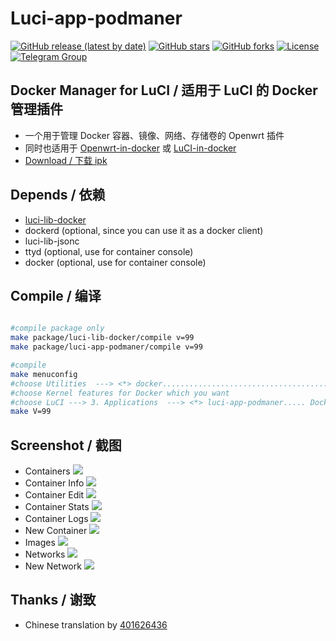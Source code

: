 # Luci-app-podmaner

[![GitHub release (latest by date)](https://img.shields.io/github/v/release/lisaac/luci-app-podmaner?style=flat-square)](https://github.com/lisaac/luci-app-podmaner/releases)
[![GitHub stars](https://img.shields.io/github/stars/lisaac/luci-app-podmaner?style=flat-square)](https://github.com/lisaac/luci-app-podmaner/stargazers)
[![GitHub forks](https://img.shields.io/github/forks/lisaac/luci-app-podmaner?style=flat-square)](https://github.com/lisaac/luci-app-podmaner/network/members)
[![License](https://img.shields.io/github/license/lisaac/luci-app-podmaner?style=flat-square)](https://github.com/lisaac/luci-app-podmaner/blob/master/LICENSE)
[![Telegram Group](https://img.shields.io/badge/telegam-group-_?style=flat-square)](https://t.me/joinchat/G5mqjhrlU9S8TMkXeBmj0w)
<!-- ![GitHub All Releases](https://img.shields.io/github/downloads/lisaac/luci-app-podmaner/total?style=flat-square) -->

## Docker Manager for LuCI / 适用于 LuCI 的 Docker 管理插件
- 一个用于管理 Docker 容器、镜像、网络、存储卷的 Openwrt 插件
- 同时也适用于 [Openwrt-in-docker](https://github.com/lisaac/openwrt-in-docker) 或 [LuCI-in-docker](https://github.com/lisaac/luci-in-docker)
- [Download / 下载 ipk](https://github.com/lisaac/luci-app-podmaner/releases)

## Depends / 依赖
- [luci-lib-docker](https://github.com/lisaac/luci-lib-docker)
- dockerd (optional, since you can use it as a docker client)
- luci-lib-jsonc
- ttyd (optional, use for container console)
- docker (optional, use for container console)

## Compile / 编译
```bash

#compile package only
make package/luci-lib-docker/compile v=99
make package/luci-app-podmaner/compile v=99

#compile
make menuconfig
#choose Utilities  ---> <*> docker....................................... Docker Community Edition
#choose Kernel features for Docker which you want
#choose LuCI ---> 3. Applications  ---> <*> luci-app-podmaner..... Docker Manager interface for LuCI ----> save
make V=99
```

## Screenshot / 截图
- Containers
![](https://raw.githubusercontent.com/lisaac/luci-app-podmaner/master/doc/containers.png)
- Container Info
![](https://raw.githubusercontent.com/lisaac/luci-app-podmaner/master/doc/container_info.png)
- Container Edit
![](https://raw.githubusercontent.com/lisaac/luci-app-podmaner/master/doc/container_edit.png)
- Container Stats
![](https://raw.githubusercontent.com/lisaac/luci-app-podmaner/master/doc/container_stats.png)
- Container Logs
![](https://raw.githubusercontent.com/lisaac/luci-app-podmaner/master/doc/container_logs.png)
- New Container
![](https://raw.githubusercontent.com/lisaac/luci-app-podmaner/master/doc/new_container.png)
- Images
![](https://raw.githubusercontent.com/lisaac/luci-app-podmaner/master/doc/images.png)
- Networks
![](https://raw.githubusercontent.com/lisaac/luci-app-podmaner/master/doc/networks.png)
- New Network
![](https://raw.githubusercontent.com/lisaac/luci-app-podmaner/master/doc/new_network.png)

## Thanks / 谢致
- Chinese translation by [401626436](https://www.right.com.cn/forum/space-uid-382335.html)
